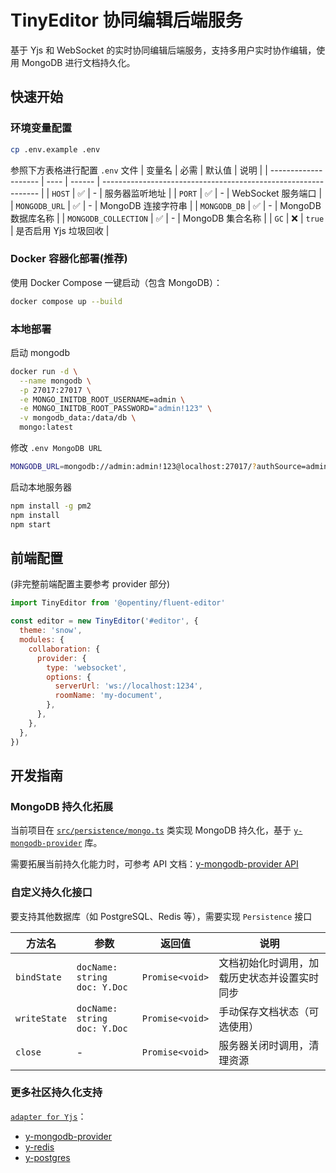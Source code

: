 # TinyEditor 协同编辑后端服务

基于 Yjs 和 WebSocket 的实时协同编辑后端服务，支持多用户实时协作编辑，使用 MongoDB 进行文档持久化。

## 快速开始

### 环境变量配置

```bash
cp .env.example .env
```

参照下方表格进行配置 `.env` 文件
| 变量名 | 必需 | 默认值 | 说明 |
| -------------------- | ---- | ------ | -------------------------------------------------------------- |
| `HOST` | ✅ | - | 服务器监听地址 |
| `PORT` | ✅ | - | WebSocket 服务端口 |
| `MONGODB_URL` | ✅ | - | MongoDB 连接字符串 |
| `MONGODB_DB` | ✅ | - | MongoDB 数据库名称 |
| `MONGODB_COLLECTION` | ✅ | - | MongoDB 集合名称 |
| `GC` | ❌ | `true` | 是否启用 Yjs 垃圾回收 |

### Docker 容器化部署(推荐)

使用 Docker Compose 一键启动（包含 MongoDB）：

```bash
docker compose up --build
```

### 本地部署

启动 mongodb

```bash
docker run -d \
  --name mongodb \
  -p 27017:27017 \
  -e MONGO_INITDB_ROOT_USERNAME=admin \
  -e MONGO_INITDB_ROOT_PASSWORD="admin!123" \
  -v mongodb_data:/data/db \
  mongo:latest
```

修改 `.env MongoDB URL`

```bash
MONGODB_URL=mongodb://admin:admin!123@localhost:27017/?authSource=admin
```

启动本地服务器

```bash
npm install -g pm2
npm install
npm start
```

## 前端配置

(非完整前端配置主要参考 provider 部分)

```javascript
import TinyEditor from '@opentiny/fluent-editor'

const editor = new TinyEditor('#editor', {
  theme: 'snow',
  modules: {
    collaboration: {
      provider: {
        type: 'websocket',
        options: {
          serverUrl: 'ws://localhost:1234',
          roomName: 'my-document',
        },
      },
    },
  },
})
```

## 开发指南

### MongoDB 持久化拓展

当前项目在 [`src/persistence/mongo.ts`](./src/persistence/mongo.ts) 类实现 MongoDB 持久化，基于 [`y-mongodb-provider`](https://github.com/MaxNoetzold/y-mongodb-provider) 库。

需要拓展当前持久化能力时，可参考 API 文档：[y-mongodb-provider API](https://github.com/MaxNoetzold/y-mongodb-provider?tab=readme-ov-file#api)

### 自定义持久化接口

要支持其他数据库（如 PostgreSQL、Redis 等），需要实现 `Persistence` 接口

| 方法名       | 参数                              | 返回值          | 说明                                         |
| ------------ | --------------------------------- | --------------- | -------------------------------------------- |
| `bindState`  | `docName: string`<br>`doc: Y.Doc` | `Promise<void>` | 文档初始化时调用，加载历史状态并设置实时同步 |
| `writeState` | `docName: string`<br>`doc: Y.Doc` | `Promise<void>` | 手动保存文档状态（可选使用）                 |
| `close`      | -                                 | `Promise<void>` | 服务器关闭时调用，清理资源                   |

### 更多社区持久化支持

[`adapter for Yjs`](https://github.com/search?q=adapter%20for%20Yjs&type=repositories)：

- [y-mongodb-provider](https://github.com/yjs/y-mongodb-provider)
- [y-redis](https://github.com/yjs/y-redis)
- [y-postgres](https://github.com/MaxNoetzold/y-postgresql)
